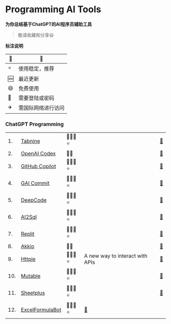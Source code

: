 # Programming AI Tools


**为你总结基于ChatGPT的AI程序员辅助工具**

> 敬请收藏和分享😃


**标注说明**

| 🔖 | 📓        |
|----|-----------|
| ⭐  | 使用稳定，推荐   |
| 🆕 | 最近更新      |
| 😄 | 免费使用      |
| 🔑 | 需要登陆或密码   |
| ✈️ | 需国际网络进行访问 |



### ChatGPT Programming



<table>

  <tr>
    <td>1.</td>
    <td><a href="https://www.tabnine.com/"> Tabnine </a> </td>
    <td>🛫🔑😄⭐</td>
    <td></td>
    <td><a href="https://www.tabnine.com/">🔗 </a> </td> 
  </tr>

  <tr>
    <td>2.</td>
    <td><a href="https://openai.com/blog/openai-codex/"> OpenAI Codex </a> </td>
    <td>🛫😄</td>
    <td> </td>
    <td><a href="https://openai.com/blog/openai-codex/">🔗 </a> </td> 
  </tr>


  <tr>
    <td>3.</td>
    <td><a href="https://github.com/features/copilot"> GitHub Copilot </a> </td>
    <td>🛫🔑😄⭐</td>
    <td></td>
    <td><a href="https://github.com/features/copilot">🔗 </a> </td> 
  </tr>
 
  <tr>
    <td>4.</td>
    <td><a href="https://github.com/abi/autocommit"> GAI Commit </a> </td>
    <td>🛫🔑😄⭐</td>
    <td></td>
    <td><a href="https://github.com/abi/autocommit">🔗 </a> </td> 
  </tr>
 
  <tr>
    <td>5.</td>
    <td><a href="https://www.deepcode.ai/"> DeepCode </a> </td>
    <td>🛫🔑😄⭐</td>
    <td></td>
    <td><a href="https://www.deepcode.ai/">🔗 </a> </td> 
  </tr>
  
  <tr>
    <td>6.</td>
    <td><a href="https://www.ai2sql.io/"> AI2Sql </a> </td>
    <td>🛫🔑😄⭐</td>
    <td></td>
    <td><a href="https://www.ai2sql.io/">🔗 </a> </td> 
  </tr>
  
  <tr>
    <td>7.</td>
    <td><a href="https://replit.com/site/ghostwriter"> Replit </a> </td>
    <td>🛫🔑😄⭐</td>
    <td></td>
    <td><a href="https://replit.com/site/ghostwriter">🔗 </a> </td> 
  </tr>

  <tr>
    <td>8.</td>
    <td><a href="https://www.akkio.com/"> Akkio </a> </td>
    <td>🛫😄</td>
    <td></td>
    <td><a href="https://www.akkio.com/">🔗 </a> </td> 
  </tr>


  <tr>
    <td>9.</td>
    <td><a href="https://httpie.io/blog/ai"> Httpie </a> </td>
    <td>🛫🔑😄⭐</td>
    <td>A new way to interact with APIs</td>
    <td><a href="https://httpie.io/blog/ai">🔗 </a> </td> 
  </tr>
 
  <tr>
    <td>10.</td>
    <td><a href="https://mutable.ai/"> Mutable </a> </td>
    <td>🛫🔑😄⭐</td>
    <td></td>
    <td><a href="https://mutable.ai/">🔗 </a> </td> 
  </tr>
 
  <tr>
    <td>11.</td>
    <td><a href="https://sheetplus.ai/"> Sheetplus </a> </td>
    <td>🛫🔑😄⭐</td>
    <td></td>
    <td><a href="https://sheetplus.ai/">🔗 </a> </td> 
  </tr>
  
  <tr>
    <td>12.</td>
    <td><a href="https://excelformulabot.com/"> ExcelFormulaBot </a> </td>
    <td>🛫🔑😄⭐</td>
    <td><a href="https://excelformulabot.com/">🔗 </a> </td> 
  </tr>
  
</table>

